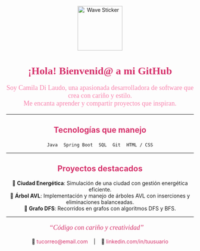<p align="center">
  <img src="https://user-images.githubusercontent.com/74038190/214644152-52f47eb3-5e31-4f47-8758-05c9468d5596.gif" alt="Wave Sticker" width="120" />
</p>

<h1 align="center" style="font-family: 'Segoe Script', cursive; color: #d6336c;">
  ¡Hola! Bienvenid@ a mi GitHub
</h1>

<p align="center" style="font-family: 'Segoe Script', cursive; color: #f783ac; font-size: 18px;">
  Soy Camila Di Laudo, una apasionada desarrolladora de software que crea con cariño y estilo.<br/>
  Me encanta aprender y compartir proyectos que inspiran.
</p>

---

<h2 align="center" style="color: #d6336c;">Tecnologías que manejo</h2>
<p align="center">
  <code>Java</code> &nbsp;&nbsp; <code>Spring Boot</code> &nbsp;&nbsp; <code>SQL</code> &nbsp;&nbsp; <code>Git</code> &nbsp;&nbsp; <code>HTML / CSS</code>
</p>

---

<h2 align="center" style="color: #d6336c;">Proyectos destacados</h2>

<ul style="list-style:none; text-align: center; padding-left: 0;">
  <li>🌸 <strong>Ciudad Energética</strong>: Simulación de una ciudad con gestión energética eficiente.</li>
  <li>🌸 <strong>Árbol AVL</strong>: Implementación y manejo de árboles AVL con inserciones y eliminaciones balanceadas.</li>
  <li>🌸 <strong>Grafo DFS</strong>: Recorridos en grafos con algoritmos DFS y BFS.</li>
</ul>

---

<p align="center" style="font-family: 'Segoe Script', cursive; color: #d6336c; font-style: italic; font-size: 18px;">
  “Código con cariño y creatividad” 💖
</p>

<p align="center">
  📧 <a href="mailto:tucorreo@email.com" style="color:#d6336c; text-decoration:none;">tucorreo@email.com</a> &nbsp;&nbsp; | &nbsp;&nbsp; 
  🔗 <a href="https://linkedin.com/in/tuusuario" style="color:#d6336c; text-decoration:none;">linkedin.com/in/tuusuario</a>
</p>

